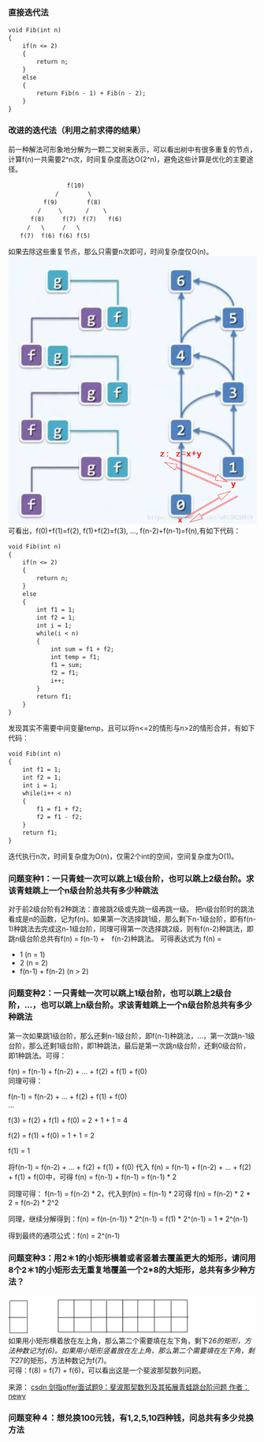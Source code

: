 

### 直接迭代法
    void Fib(int n)
    {
        if(n <= 2)
        {
            return n;
        }
        else
        {
            return Fib(n - 1) + Fib(n - 2);
        }
    }


### 改进的迭代法（利用之前求得的结果）
前一种解法可形象地分解为一颗二叉树来表示，可以看出树中有很多重复的节点，计算f(n)一共需要2^n次，时间复杂度高达O(2^n)，避免这些计算是优化的主要途径。　　

    　　　　　　　　　　f(10)　　
    　　　　　　　　/　　　　　\　　
    　　　　　　f(9)　　　　　f(8)　　
    　　　　　/　　　\　　　　/    \　　
       　　f(8)     f(7)　f(7)　　f(6)　　
      　　/   \     /   \　　
    　　f(7)  f(6) f(6) f(5)　　

如果去除这些重复节点，那么只需要n次即可，时间复杂度仅O(n)。
![Avatar](./pictures/Fib求和.jpg)
可看出，f(0)+f(1)=f(2), f(1)+f(2)=f(3), ..., f(n-2)+f(n-1)=f(n),有如下代码：

    void Fib(int n)
    {
        if(n <= 2)
        {
            return n;
        }
        else
        {
            int f1 = 1;
            int f2 = 1;
            int i = 1;
            while(i < n)
            {
                int sum = f1 + f2;
                int temp = f1;
                f1 = sum;
                f2 = f1;
                i++;
            }
            return f1;
        }
    }

发现其实不需要中间变量temp，且可以将n<=2的情形与n>2的情形合并，有如下代码：

    void Fib(int n)
    {
        int f1 = 1;
        int f2 = 1;
        int i = 1;
        while(i++ < n)
        {
            f1 = f1 + f2;
            f2 = f1 - f2;
        }
        return f1;
    }
迭代执行n次，时间复杂度为O(n)，仅需2个int的空间，空间复杂度为O(1)。


### 问题变种1：一只青蛙一次可以跳上1级台阶，也可以跳上2级台阶。求该青蛙跳上一个n级台阶总共有多少种跳法

对于前2级台阶有2种跳法：直接跳2级或先跳一级再跳一级。
把n级台阶时的跳法看成是n的函数，记为f(n)。如果第一次选择跳1级，那么剩下n-1级台阶，即有f(n-1)种跳法去完成这n-1级台阶，同理可得第一次选择跳2级，则有f(n-2)种跳法，即跳n级台阶总共有f(n) = f(n-1) +　f(n-2)种跳法。
可得表达式为
f(n) = 
- 1               (n = 1)
- 2               (n = 2)
- f(n-1) + f(n-2) (n > 2)

### 问题变种2：一只青蛙一次可以跳上1级台阶，也可以跳上2级台阶，...，也可以跳上n级台阶。求该青蛙跳上一个n级台阶总共有多少种跳法

第一次如果跳1级台阶，那么还剩n-1级台阶，即f(n-1)种跳法，...，第一次跳n-1级台阶，那么还剩1级台阶，即1种跳法，最后是第一次跳n级台阶，还剩0级台阶，即1种跳法。可得：  

f(n) = f(n-1) + f(n-2) + ... + f(2) + f(1) + f(0)  
同理可得：  

f(n-1) =        f(n-2) + ... + f(2) + f(1) + f(0)  
...  

f(3) = f(2) + f(1) + f(0) = 2 + 1 + 1 = 4  

f(2) =        f(1) + f(0) =     1 + 1 = 2  

f(1) = 1  

将f(n-1) = f(n-2) + ... + f(2) + f(1) + f(0) 代入
f(n) = f(n-1) + f(n-2) + ... + f(2) + f(1) + f(0)中，可得
f(n) = f(n-1) + f(n-1) = f(n-1) * 2

同理可得：
f(n-1) = f(n-2) * 2，代入到f(n) = f(n-1) * 2可得 f(n) = f(n-2) * 2 * 2 = f(n-2) * 2^2  

同理，继续分解得到：f(n) = f(n-(n-1)) * 2^(n-1) = f(1) * 2^(n-1) = 1 * 2^(n-1)  

得到最终的通项公式：f(n) = 2^(n-1)

### 问题变种3：用2＊1的小矩形横着或者竖着去覆盖更大的矩形，请问用8个2＊1的小矩形去无重复地覆盖一个2*8的大矩形，总共有多少种方法？
![Avatar](./pictures/斐波那契变种问题矩形填空.png)
如果用小矩形横着放在左上角，那么第二个需要填在左下角，剩下2*6的矩形，方法种数记为f(6)。如果用小矩形竖着放在左上角，那么第二个需要填在左下角，剩下2*7的矩形，方法种数记为f(7)。  
可得：f(8) = f(7) + f(6)，可以看出这是一个斐波那契数列问题。

来源：
[csdn 剑指offer面试题9：斐波那契数列及其拓展青蛙跳台阶问题 作者：newy](https://blog.csdn.net/qq_33958946/article/details/84557018)

### 问题变种４：想兑换100元钱，有1,2,5,10四种钱，问总共有多少兑换方法
